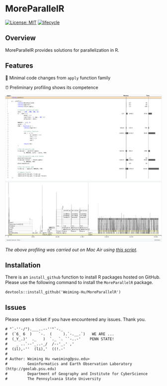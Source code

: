 # MoreParallelR

[![License: MIT](https://img.shields.io/badge/License-MIT-yellow.svg)](https://opensource.org/licenses/MIT)
[![lifecycle](https://img.shields.io/badge/lifecycle-experimental-orange.svg)](https://www.tidyverse.org/lifecycle/#experimental)

## Overview

MoreParallelR provides solutions for parallelization in R.

## Features

🎯 Minimal code changes from `apply` function family

⏰ Preliminary profiling shows its competence

![Preliminary profiling](https://raw.githubusercontent.com/Weiming-Hu/MoreParallelR/master/assets/simple-profiling.png)

*The above profiling was carried out on Mac Air using [this script](https://github.com/Weiming-Hu/MoreParallelR/blob/master/assets/simple-profiling.R).*

## Installation

There is an `install_github` function to install R packages hosted on GitHub. Please use the following command to install the `MoreParallelR` package.

```
devtools::install_github('Weiming-Hu/MoreParallelR')
```

## Issues

Please open a ticket if you have encountered any issues. Thank you.


```
# "`-''-/").___..--''"`-._
#  (`6_ 6  )   `-.  (     ).`-.__.`)   WE ARE ...
#  (_Y_.)'  ._   )  `._ `. ``-..-'    PENN STATE!
#    _ ..`--'_..-_/  /--'_.' ,'
#  (il),-''  (li),'  ((!.-'
# 
# Author: Weiming Hu <weiming@psu.edu>
#         Geoinformatics and Earth Observation Laboratory (http://geolab.psu.edu)
#         Department of Geography and Institute for CyberScience
#         The Pennsylvania State University
```
